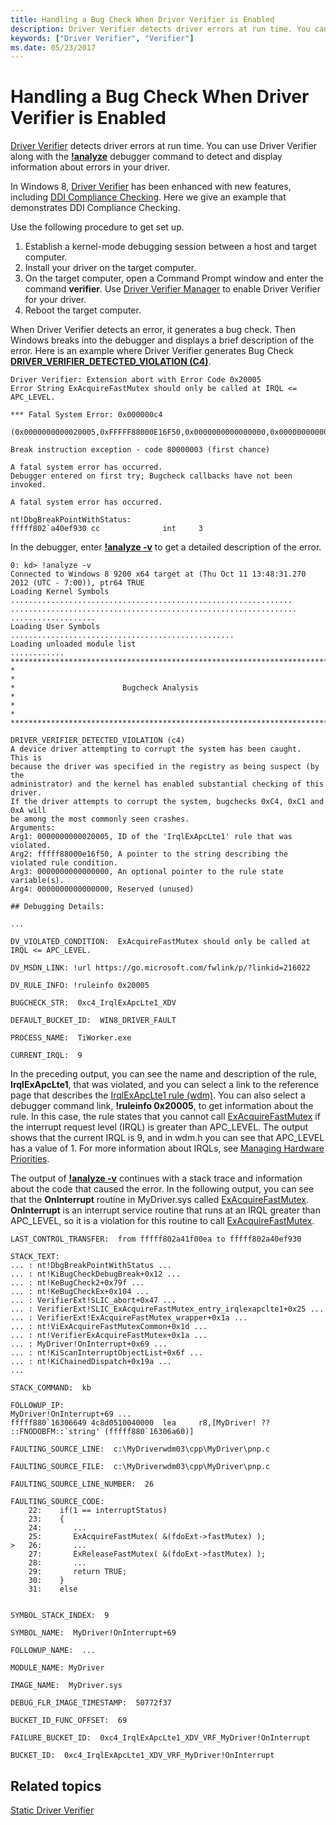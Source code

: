 ```yaml
---
title: Handling a Bug Check When Driver Verifier is Enabled
description: Driver Verifier detects driver errors at run time. You can use Driver Verifier along with the analyze debugger command to detect and display information about errors in your driver.
keywords: ["Driver Verifier", "Verifier"]
ms.date: 05/23/2017
---
```


# Handling a Bug Check When Driver Verifier is Enabled

[Driver Verifier](../devtest/driver-verifier.md) detects driver errors at run time. You can use Driver Verifier along with the [**!analyze**](-analyze.md) debugger command to detect and display information about errors in your driver.

In Windows 8, [Driver Verifier](../devtest/driver-verifier.md) has been enhanced with new features, including [DDI Compliance Checking](../devtest/ddi-compliance-checking.md). Here we give an example that demonstrates DDI Compliance Checking.

Use the following procedure to get set up.

1. Establish a kernel-mode debugging session between a host and target computer.
2. Install your driver on the target computer.
3. On the target computer, open a Command Prompt window and enter the command **verifier**. Use [Driver Verifier Manager](../devtest/driver-verifier-manager--windows-xp-and-later-.md) to enable Driver Verifier for your driver.
4. Reboot the target computer.

When Driver Verifier detects an error, it generates a bug check. Then Windows breaks into the debugger and displays a brief description of the error. Here is an example where Driver Verifier generates Bug Check [**DRIVER\_VERIFIER\_DETECTED\_VIOLATION (C4)**](bug-check-0xc4--driver-verifier-detected-violation.md).

```dbgcmd
Driver Verifier: Extension abort with Error Code 0x20005
Error String ExAcquireFastMutex should only be called at IRQL <= APC_LEVEL.

*** Fatal System Error: 0x000000c4
                       (0x0000000000020005,0xFFFFF88000E16F50,0x0000000000000000,0x0000000000000000)

Break instruction exception - code 80000003 (first chance)

A fatal system error has occurred.
Debugger entered on first try; Bugcheck callbacks have not been invoked.

A fatal system error has occurred.

nt!DbgBreakPointWithStatus:
fffff802`a40ef930 cc              int     3
```

In the debugger, enter [**!analyze -v**](-analyze.md) to get a detailed description of the error.

```dbgcmd
0: kd> !analyze -v
Connected to Windows 8 9200 x64 target at (Thu Oct 11 13:48:31.270 2012 (UTC - 7:00)), ptr64 TRUE
Loading Kernel Symbols
...............................................................
................................................................
...................
Loading User Symbols
..................................................
Loading unloaded module list
............
*******************************************************************************
*                                                                             *
*                        Bugcheck Analysis                                    *
*                                                                             *
*******************************************************************************

DRIVER_VERIFIER_DETECTED_VIOLATION (c4)
A device driver attempting to corrupt the system has been caught.  This is
because the driver was specified in the registry as being suspect (by the
administrator) and the kernel has enabled substantial checking of this driver.
If the driver attempts to corrupt the system, bugchecks 0xC4, 0xC1 and 0xA will
be among the most commonly seen crashes.
Arguments:
Arg1: 0000000000020005, ID of the 'IrqlExApcLte1' rule that was violated.
Arg2: fffff88000e16f50, A pointer to the string describing the violated rule condition.
Arg3: 0000000000000000, An optional pointer to the rule state variable(s).
Arg4: 0000000000000000, Reserved (unused)

## Debugging Details:

...

DV_VIOLATED_CONDITION:  ExAcquireFastMutex should only be called at IRQL <= APC_LEVEL.

DV_MSDN_LINK: !url https://go.microsoft.com/fwlink/p/?linkid=216022

DV_RULE_INFO: !ruleinfo 0x20005

BUGCHECK_STR:  0xc4_IrqlExApcLte1_XDV

DEFAULT_BUCKET_ID:  WIN8_DRIVER_FAULT

PROCESS_NAME:  TiWorker.exe

CURRENT_IRQL:  9
```

In the preceding output, you can see the name and description of the rule, **IrqlExApcLte1**, that was violated, and you can select a link to the reference page that describes the [IrqlExApcLte1 rule (wdm)](../devtest/wdm-irqlexapclte1.md). You can also select a debugger command link, **!ruleinfo 0x20005**, to get information about the rule. In this case, the rule states that you cannot call [ExAcquireFastMutex](/previous-versions/windows/hardware/drivers/ff544337(v=vs.85)) if the interrupt request level (IRQL) is greater than APC\_LEVEL. The output shows that the current IRQL is 9, and in wdm.h you can see that APC\_LEVEL has a value of 1. For more information about IRQLs, see [Managing Hardware Priorities](../kernel/managing-hardware-priorities.md).

The output of [**!analyze -v**](-analyze.md) continues with a stack trace and information about the code that caused the error. In the following output, you can see that the **OnInterrupt** routine in MyDriver.sys called [ExAcquireFastMutex](/previous-versions/windows/hardware/drivers/ff544337(v=vs.85)). **OnInterrupt** is an interrupt service routine that runs at an IRQL greater than APC\_LEVEL, so it is a violation for this routine to call [ExAcquireFastMutex](/previous-versions/windows/hardware/drivers/ff544337(v=vs.85)).

```dbgcmd
LAST_CONTROL_TRANSFER:  from fffff802a41f00ea to fffff802a40ef930

STACK_TEXT:  
... : nt!DbgBreakPointWithStatus ...
... : nt!KiBugCheckDebugBreak+0x12 ...
... : nt!KeBugCheck2+0x79f ...
... : nt!KeBugCheckEx+0x104 ...
... : VerifierExt!SLIC_abort+0x47 ...
... : VerifierExt!SLIC_ExAcquireFastMutex_entry_irqlexapclte1+0x25 ...
... : VerifierExt!ExAcquireFastMutex_wrapper+0x1a ...
... : nt!ViExAcquireFastMutexCommon+0x1d ...
... : nt!VerifierExAcquireFastMutex+0x1a ...
... : MyDriver!OnInterrupt+0x69 ...
... : nt!KiScanInterruptObjectList+0x6f ...
... : nt!KiChainedDispatch+0x19a ...
...

STACK_COMMAND:  kb

FOLLOWUP_IP: 
MyDriver!OnInterrupt+69 ...
fffff880`16306649 4c8d0510040000  lea     r8,[MyDriver! ?? ::FNODOBFM::`string' (fffff880`16306a60)]

FAULTING_SOURCE_LINE:  c:\MyDriverwdm03\cpp\MyDriver\pnp.c

FAULTING_SOURCE_FILE:  c:\MyDriverwdm03\cpp\MyDriver\pnp.c

FAULTING_SOURCE_LINE_NUMBER:  26

FAULTING_SOURCE_CODE:  
    22:    if(1 == interruptStatus)
    23:    {
    24:       ...
    25:       ExAcquireFastMutex( &(fdoExt->fastMutex) );
>   26:       ...
    27:       ExReleaseFastMutex( &(fdoExt->fastMutex) );
    28:       ...
    29:       return TRUE;
    30:    }
    31:    else


SYMBOL_STACK_INDEX:  9

SYMBOL_NAME:  MyDriver!OnInterrupt+69

FOLLOWUP_NAME:  ...

MODULE_NAME: MyDriver

IMAGE_NAME:  MyDriver.sys

DEBUG_FLR_IMAGE_TIMESTAMP:  50772f37

BUCKET_ID_FUNC_OFFSET:  69

FAILURE_BUCKET_ID:  0xc4_IrqlExApcLte1_XDV_VRF_MyDriver!OnInterrupt

BUCKET_ID:  0xc4_IrqlExApcLte1_XDV_VRF_MyDriver!OnInterrupt
```

## <span id="related_topics"></span>Related topics

[Static Driver Verifier](../devtest/static-driver-verifier.md)
